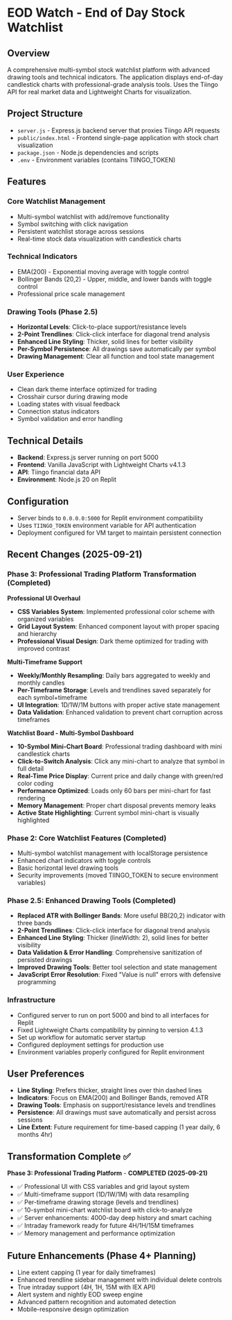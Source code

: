 # EOD Watch - End of Day Stock Watchlist

## Overview
A comprehensive multi-symbol stock watchlist platform with advanced drawing tools and technical indicators. The application displays end-of-day candlestick charts with professional-grade analysis tools. Uses the Tiingo API for real market data and Lightweight Charts for visualization.

## Project Structure
- `server.js` - Express.js backend server that proxies Tiingo API requests
- `public/index.html` - Frontend single-page application with stock chart visualization
- `package.json` - Node.js dependencies and scripts
- `.env` - Environment variables (contains TIINGO_TOKEN)

## Features

### Core Watchlist Management
- Multi-symbol watchlist with add/remove functionality
- Symbol switching with click navigation
- Persistent watchlist storage across sessions
- Real-time stock data visualization with candlestick charts

### Technical Indicators
- EMA(200) - Exponential moving average with toggle control
- Bollinger Bands (20,2) - Upper, middle, and lower bands with toggle control
- Professional price scale management

### Drawing Tools (Phase 2.5)
- **Horizontal Levels**: Click-to-place support/resistance levels
- **2-Point Trendlines**: Click-click interface for diagonal trend analysis
- **Enhanced Line Styling**: Thicker, solid lines for better visibility
- **Per-Symbol Persistence**: All drawings save automatically per symbol
- **Drawing Management**: Clear all function and tool state management

### User Experience
- Clean dark theme interface optimized for trading
- Crosshair cursor during drawing mode
- Loading states with visual feedback
- Connection status indicators
- Symbol validation and error handling

## Technical Details
- **Backend**: Express.js server running on port 5000
- **Frontend**: Vanilla JavaScript with Lightweight Charts v4.1.3
- **API**: Tiingo financial data API
- **Environment**: Node.js 20 on Replit

## Configuration
- Server binds to `0.0.0.0:5000` for Replit environment compatibility
- Uses `TIINGO_TOKEN` environment variable for API authentication
- Deployment configured for VM target to maintain persistent connection

## Recent Changes (2025-09-21)

### Phase 3: Professional Trading Platform Transformation (Completed)
**Professional UI Overhaul**
- **CSS Variables System**: Implemented professional color scheme with organized variables
- **Grid Layout System**: Enhanced component layout with proper spacing and hierarchy
- **Professional Visual Design**: Dark theme optimized for trading with improved contrast

**Multi-Timeframe Support** 
- **Weekly/Monthly Resampling**: Daily bars aggregated to weekly and monthly candles
- **Per-Timeframe Storage**: Levels and trendlines saved separately for each symbol+timeframe
- **UI Integration**: 1D/1W/1M buttons with proper active state management
- **Data Validation**: Enhanced validation to prevent chart corruption across timeframes

**Watchlist Board - Multi-Symbol Dashboard**
- **10-Symbol Mini-Chart Board**: Professional trading dashboard with mini candlestick charts
- **Click-to-Switch Analysis**: Click any mini-chart to analyze that symbol in full detail  
- **Real-Time Price Display**: Current price and daily change with green/red color coding
- **Performance Optimized**: Loads only 60 bars per mini-chart for fast rendering
- **Memory Management**: Proper chart disposal prevents memory leaks
- **Active State Highlighting**: Current symbol mini-chart is visually highlighted

### Phase 2: Core Watchlist Features (Completed)
- Multi-symbol watchlist management with localStorage persistence
- Enhanced chart indicators with toggle controls
- Basic horizontal level drawing tools
- Security improvements (moved TIINGO_TOKEN to secure environment variables)

### Phase 2.5: Enhanced Drawing Tools (Completed)
- **Replaced ATR with Bollinger Bands**: More useful BB(20,2) indicator with three bands
- **2-Point Trendlines**: Click-click interface for diagonal trend analysis
- **Enhanced Line Styling**: Thicker (lineWidth: 2), solid lines for better visibility
- **Data Validation & Error Handling**: Comprehensive sanitization of persisted drawings
- **Improved Drawing Tools**: Better tool selection and state management
- **JavaScript Error Resolution**: Fixed "Value is null" errors with defensive programming

### Infrastructure
- Configured server to run on port 5000 and bind to all interfaces for Replit
- Fixed Lightweight Charts compatibility by pinning to version 4.1.3
- Set up workflow for automatic server startup
- Configured deployment settings for production use
- Environment variables properly configured for Replit environment

## User Preferences
- **Line Styling**: Prefers thicker, straight lines over thin dashed lines
- **Indicators**: Focus on EMA(200) and Bollinger Bands, removed ATR
- **Drawing Tools**: Emphasis on support/resistance levels and trendlines
- **Persistence**: All drawings must save automatically and persist across sessions
- **Line Extent**: Future requirement for time-based capping (1 year daily, 6 months 4hr)

## Transformation Complete ✅

**Phase 3: Professional Trading Platform** - **COMPLETED (2025-09-21)**
- ✅ Professional UI with CSS variables and grid layout system
- ✅ Multi-timeframe support (1D/1W/1M) with data resampling
- ✅ Per-timeframe drawing storage (levels and trendlines)
- ✅ 10-symbol mini-chart watchlist board with click-to-analyze
- ✅ Server enhancements: 4000-day deep history and smart caching
- ✅ Intraday framework ready for future 4H/1H/15M timeframes
- ✅ Memory management and performance optimization

## Future Enhancements (Phase 4+ Planning)
- Line extent capping (1 year for daily timeframes)
- Enhanced trendline sidebar management with individual delete controls
- True intraday support (4H, 1H, 15M with IEX API)
- Alert system and nightly EOD sweep engine
- Advanced pattern recognition and automated detection
- Mobile-responsive design optimization
